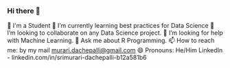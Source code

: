 ### Hi there 👋

<!--
**Srimurari/Srimurari** is a ✨ _special_ ✨ repository because its `README.md` (this file) appears on your GitHub profile.

Here are some ideas to get you started:

- 🔭 I’m currently working on ...
- 🌱 I’m currently learning ...
- 👯 I’m looking to collaborate on ...
- 🤔 I’m looking for help with ...
- 💬 Ask me about ...
- 📫 How to reach me: ...
- 😄 Pronouns: ...
- ⚡ Fun fact: ...
-->
🔭 I'm a Student
🌱 I’m currently learning best practices for Data Science
👯 I’m looking to collaborate on any Data Science project.
🤔 I’m looking for help with Machine Learning.
💬 Ask me about R Programming.
📫 How to reach me: by my mail murari.dachepalli@gmail.com
😄 Pronouns: He/Him
LinkedIn - linkedin.com/in/srimurari-dachepalli-b12a581b6
